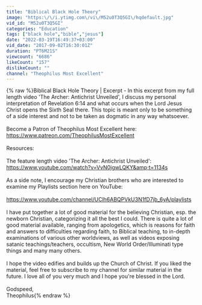 ```yaml
---
title: "Biblical Black Hole Theory"
image: "https:\/\/i.ytimg.com\/vi\/M52u0T3Q5GI\/hqdefault.jpg"
vid_id: "M52u0T3Q5GI"
categories: "Education"
tags: ["black hole","bible","jesus"]
date: "2022-03-19T16:49:37+03:00"
vid_date: "2017-09-02T16:30:01Z"
duration: "PT6M21S"
viewcount: "6686"
likeCount: "157"
dislikeCount: ""
channel: "Theophilus Most Excellent"
---
```

{% raw %}Biblical Black Hole Theory | Excerpt - In this excerpt from my full length video 'The Archer: Antichrist Unveiled', I discuss my personal interpretation of Revelation 6:14 and what occurs when the Lord Jesus Christ opens the Sixth Seal there. This topic is meant only to be something of a side interest and not to be taken as dogmatic in any way whatsoever.<br /><br />Become a Patron of Theophilus Most Excellent here:<br /><a rel="nofollow" target="blank" href="https://www.patreon.com/TheophilusMostExcellent">https://www.patreon.com/TheophilusMostExcellent</a><br /><br />Resources:<br /><br />The feature length video 'The Archer: Antichrist Unveiled':<br /><a rel="nofollow" target="blank" href="https://www.youtube.com/watch?v=VvN0jgwLQKY&amp;t=1134s">https://www.youtube.com/watch?v=VvN0jgwLQKY&amp;t=1134s</a><br /><br />As a side note, I encourage my Christian brothers who are interested to examine my Playlists section here on YouTube:<br /><br /><a rel="nofollow" target="blank" href="https://www.youtube.com/channel/UClh6ABQPVkU3N1fD7jb_6yA/playlists">https://www.youtube.com/channel/UClh6ABQPVkU3N1fD7jb_6yA/playlists</a><br /><br />I have put together a lot of good material for the believing Christian, esp. the newborn Christian, categorizing it all the best I could. There is quite a lot of good material available, ranging from apologetics, which is reasons for faith and answers to difficulties regarding faith, to Biblical teaching, to in-depth examinations of various other worldviews, as well as videos exposing satanic teachings/teachers, occultism, New World Order/Illuminati type things and many many others.<br /><br />I hope the video edifies and builds up the Church of Christ. If you liked the material, feel free to subscribe to my channel for similar material in the future. I love all of you very much and I hope you're blessed in the Lord.<br /><br />Godspeed,<br />Theophilus{% endraw %}

